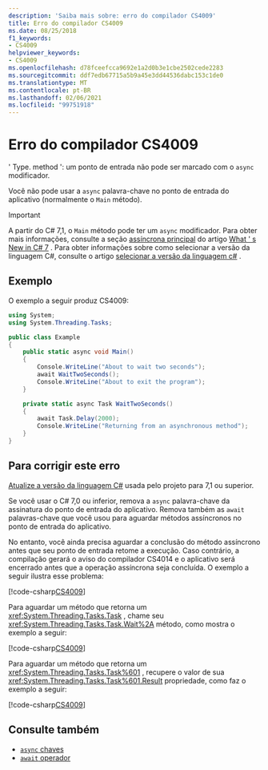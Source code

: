 ```yaml
---
description: 'Saiba mais sobre: erro do compilador CS4009'
title: Erro do compilador CS4009
ms.date: 08/25/2018
f1_keywords:
- CS4009
helpviewer_keywords:
- CS4009
ms.openlocfilehash: d78fceefcca9692e1a2d0b3e1cbe2502cede2283
ms.sourcegitcommit: ddf7edb67715a5b9a45e3dd44536dabc153c1de0
ms.translationtype: MT
ms.contentlocale: pt-BR
ms.lasthandoff: 02/06/2021
ms.locfileid: "99751918"
---
```

# <a name="compiler-error-cs4009"></a>Erro do compilador CS4009

' Type. method ': um ponto de entrada não pode ser marcado com o `async` modificador.

Você não pode usar a `async` palavra-chave no ponto de entrada do aplicativo (normalmente o `Main` método).

> [!IMPORTANT]
> A partir do C# 7,1, o `Main` método pode ter um `async` modificador. Para obter mais informações, consulte a seção [assíncrona principal](../whats-new/csharp-7.md#async-main) do artigo [What ' s New in C# 7](../whats-new/csharp-7.md) . Para obter informações sobre como selecionar a versão da linguagem C#, consulte o artigo [selecionar a versão da linguagem c#](../language-reference/configure-language-version.md) .

## <a name="example"></a>Exemplo

O exemplo a seguir produz CS4009:

```csharp
using System;
using System.Threading.Tasks;

public class Example
{
    public static async void Main()
    {
        Console.WriteLine("About to wait two seconds");
        await WaitTwoSeconds();
        Console.WriteLine("About to exit the program");
    }

    private static async Task WaitTwoSeconds()
    {
        await Task.Delay(2000);
        Console.WriteLine("Returning from an asynchronous method");
    }
}
```

## <a name="to-correct-this-error"></a>Para corrigir este erro

[Atualize a versão da linguagem C#](../language-reference/configure-language-version.md) usada pelo projeto para 7,1 ou superior.

Se você usar o C# 7,0 ou inferior, remova a `async` palavra-chave da assinatura do ponto de entrada do aplicativo. Remova também as `await` palavras-chave que você usou para aguardar métodos assíncronos no ponto de entrada do aplicativo.

No entanto, você ainda precisa aguardar a conclusão do método assíncrono antes que seu ponto de entrada retome a execução. Caso contrário, a compilação gerará o aviso do compilador CS4014 e o aplicativo será encerrado antes que a operação assíncrona seja concluída. O exemplo a seguir ilustra esse problema:

[!code-csharp[CS4009](~/samples/snippets/csharp/misc/cs4009-1.cs)]

Para aguardar um método que retorna um <xref:System.Threading.Tasks.Task> , chame seu <xref:System.Threading.Tasks.Task.Wait%2A> método, como mostra o exemplo a seguir:

[!code-csharp[CS4009](~/samples/snippets/csharp/misc/cs4009-2.cs)]

Para aguardar um método que retorna um <xref:System.Threading.Tasks.Task%601> , recupere o valor de sua <xref:System.Threading.Tasks.Task%601.Result> propriedade, como faz o exemplo a seguir:

[!code-csharp[CS4009](~/samples/snippets/csharp/misc/cs4009-3.cs)]

## <a name="see-also"></a>Consulte também

- [`async` chaves](../language-reference/keywords/async.md)
- [`await` operador](../language-reference/operators/await.md)
